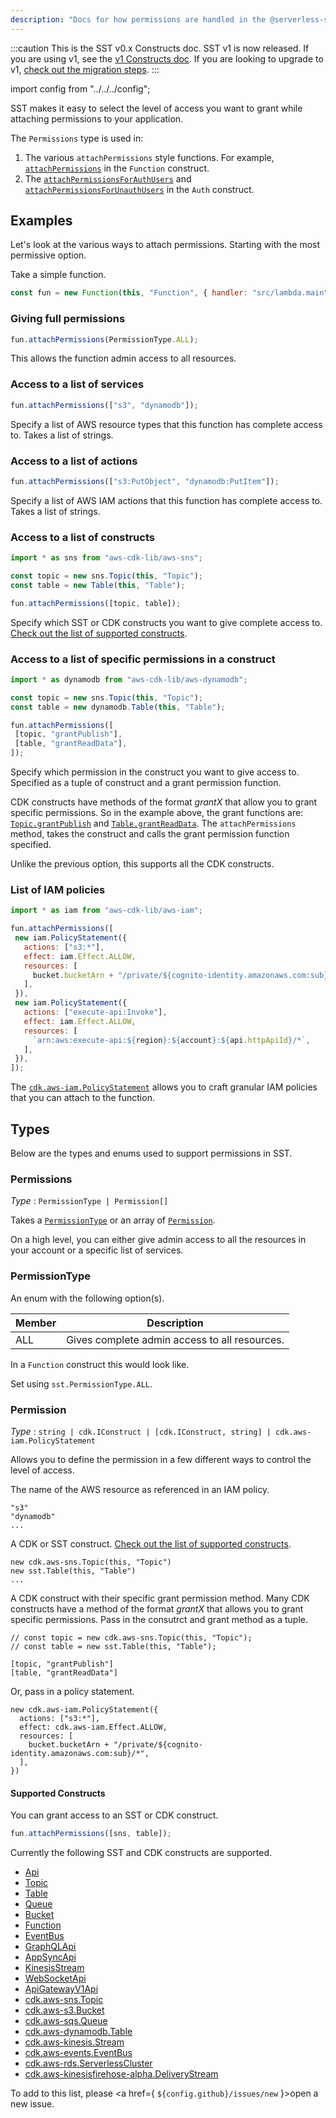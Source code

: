 ```yaml
---
description: "Docs for how permissions are handled in the @serverless-stack/resources"
---
```


:::caution
This is the SST v0.x Constructs doc. SST v1 is now released. If you are using v1, see the [v1 Constructs doc](/constructs). If you are looking to upgrade to v1, [check out the migration steps](/constructs/v0/migration).
:::

import config from "../../../config";

SST makes it easy to select the level of access you want to grant while attaching permissions to your application.

The `Permissions` type is used in:

1. The various `attachPermissions` style functions. For example, [`attachPermissions`](./Function.md#attachpermissions) in the `Function` construct.
2. The [`attachPermissionsForAuthUsers`](./Auth.md#attachpermissionsforauthusers) and [`attachPermissionsForUnauthUsers`](./Auth.md#attachpermissionsforunauthusers) in the `Auth` construct.

## Examples

Let's look at the various ways to attach permissions. Starting with the most permissive option.

Take a simple function.

```js
const fun = new Function(this, "Function", { handler: "src/lambda.main" });
```

### Giving full permissions

```js
fun.attachPermissions(PermissionType.ALL);
```

This allows the function admin access to all resources.

### Access to a list of services

```js
fun.attachPermissions(["s3", "dynamodb"]);
```

Specify a list of AWS resource types that this function has complete access to. Takes a list of strings.

### Access to a list of actions

```js
fun.attachPermissions(["s3:PutObject", "dynamodb:PutItem"]);
```

Specify a list of AWS IAM actions that this function has complete access to. Takes a list of strings.

### Access to a list of constructs

```js
import * as sns from "aws-cdk-lib/aws-sns";

const topic = new sns.Topic(this, "Topic");
const table = new Table(this, "Table");

fun.attachPermissions([topic, table]);
```

Specify which SST or CDK constructs you want to give complete access to. [Check out the list of supported constructs](#supported-constructs).

### Access to a list of specific permissions in a construct

```js
import * as dynamodb from "aws-cdk-lib/aws-dynamodb";

const topic = new sns.Topic(this, "Topic");
const table = new dynamodb.Table(this, "Table");

fun.attachPermissions([
 [topic, "grantPublish"],
 [table, "grantReadData"],
]);
```

Specify which permission in the construct you want to give access to. Specified as a tuple of construct and a grant permission function.

CDK constructs have methods of the format _grantX_ that allow you to grant specific permissions. So in the example above, the grant functions are: [`Topic.grantPublish`](https://docs.aws.amazon.com/cdk/api/v2/docs/aws-cdk-lib.aws_sns.Topic.html#grantwbrpublishgrantee) and [`Table.grantReadData`](https://docs.aws.amazon.com/cdk/api/v2/docs/aws-cdk-lib.aws_dynamodb.Table.html#grantwbrreadwbrdatagrantee). The `attachPermissions` method, takes the construct and calls the grant permission function specified.

Unlike the previous option, this supports all the CDK constructs.

### List of IAM policies

```js
import * as iam from "aws-cdk-lib/aws-iam";

fun.attachPermissions([
 new iam.PolicyStatement({
   actions: ["s3:*"],
   effect: iam.Effect.ALLOW,
   resources: [
     bucket.bucketArn + "/private/${cognito-identity.amazonaws.com:sub}/*",
   ],
 }),
 new iam.PolicyStatement({
   actions: ["execute-api:Invoke"],
   effect: iam.Effect.ALLOW,
   resources: [
     `arn:aws:execute-api:${region}:${account}:${api.httpApiId}/*`,
   ],
 }),
]);
```

The [`cdk.aws-iam.PolicyStatement`](https://docs.aws.amazon.com/cdk/api/v2/docs/aws-cdk-lib.aws_iam.PolicyStatement.html) allows you to craft granular IAM policies that you can attach to the function.

## Types

Below are the types and enums used to support permissions in SST.

### Permissions

_Type_ : `PermissionType | Permission[]`

Takes a [`PermissionType`](#permissiontype) or an array of [`Permission`](#permission).

On a high level, you can either give admin access to all the resources in your account or a specific list of services.

### PermissionType

An enum with the following option(s).

| Member | Description                                   |
| ------ | --------------------------------------------- |
| ALL    | Gives complete admin access to all resources. |

In a `Function` construct this would look like.

Set using `sst.PermissionType.ALL`.

### Permission

_Type_ : `string | cdk.IConstruct | [cdk.IConstruct, string] | cdk.aws-iam.PolicyStatement`

Allows you to define the permission in a few different ways to control the level of access.

The name of the AWS resource as referenced in an IAM policy.

```
"s3"
"dynamodb"
...
```

A CDK or SST construct. [Check out the list of supported constructs](#supported-constructs).

```
new cdk.aws-sns.Topic(this, "Topic")
new sst.Table(this, "Table")
...
```

A CDK construct with their specific grant permission method. Many CDK constructs have a method of the format _grantX_ that allows you to grant specific permissions. Pass in the consutrct and grant method as a tuple.

```
// const topic = new cdk.aws-sns.Topic(this, "Topic");
// const table = new sst.Table(this, "Table");

[topic, "grantPublish"]
[table, "grantReadData"]
```

Or, pass in a policy statement.

```
new cdk.aws-iam.PolicyStatement({
  actions: ["s3:*"],
  effect: cdk.aws-iam.Effect.ALLOW,
  resources: [
    bucket.bucketArn + "/private/${cognito-identity.amazonaws.com:sub}/*",
  ],
})
```

#### Supported Constructs

You can grant access to an SST or CDK construct.

``` js
fun.attachPermissions([sns, table]);
```

Currently the following SST and CDK constructs are supported.

- [Api](./Api.md)
- [Topic](./Topic.md)
- [Table](./Table.md)
- [Queue](./Queue.md)
- [Bucket](./Bucket.md)
- [Function](./Function.md)
- [EventBus](./EventBus.md)
- [GraphQLApi](./GraphQLApi.md)
- [AppSyncApi](./AppSyncApi.md)
- [KinesisStream](./KinesisStream.md)
- [WebSocketApi](./WebSocketApi.md)
- [ApiGatewayV1Api](./ApiGatewayV1Api.md)
- [cdk.aws-sns.Topic](https://docs.aws.amazon.com/cdk/api/v2/docs/aws-cdk-lib.aws_sns.Topic.html)
- [cdk.aws-s3.Bucket](https://docs.aws.amazon.com/cdk/api/v2/docs/aws-cdk-lib.aws_s3.Bucket.html)
- [cdk.aws-sqs.Queue](https://docs.aws.amazon.com/cdk/api/v2/docs/aws-cdk-lib.aws_sqs.Queue.html)
- [cdk.aws-dynamodb.Table](https://docs.aws.amazon.com/cdk/api/v2/docs/aws-cdk-lib.aws_dynamodb.Table.html)
- [cdk.aws-kinesis.Stream](https://docs.aws.amazon.com/cdk/api/v2/docs/aws-cdk-lib.aws_kinesis.Stream.html)
- [cdk.aws-events.EventBus](https://docs.aws.amazon.com/cdk/api/v2/docs/aws-cdk-lib.aws_events.EventBus.html)
- [cdk.aws-rds.ServerlessCluster](https://docs.aws.amazon.com/cdk/api/v2/docs/aws-cdk-lib.aws_rds.ServerlessCluster.html)
- [cdk.aws-kinesisfirehose-alpha.DeliveryStream](https://docs.aws.amazon.com/cdk/api/v2/docs/@aws-cdk_aws-kinesisfirehose-alpha.DeliveryStream.html)

To add to this list, please <a href={ `${config.github}/issues/new` }>open a new issue</a>.

